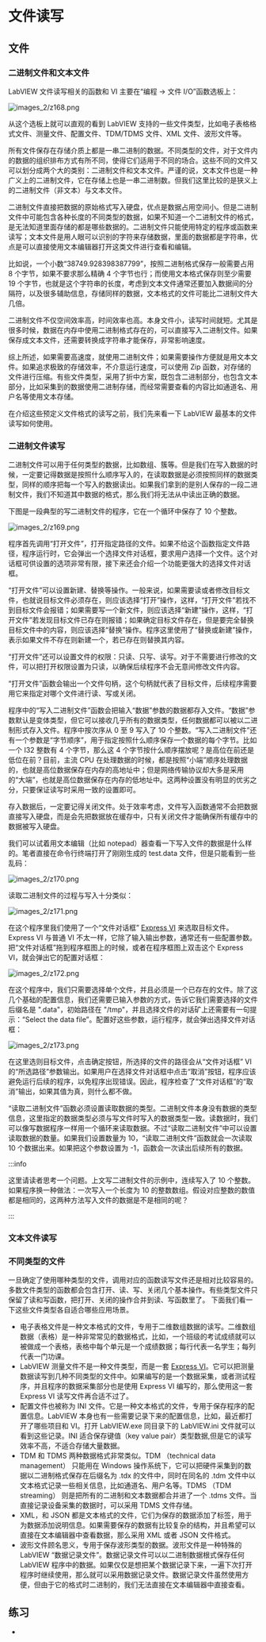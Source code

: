 # 文件读写

## 文件

### 二进制文件和文本文件

LabVIEW 文件读写相关的函数和 VI 主要在“编程 -\> 文件 I/O”函数选板上：

![images_2/z168.png](images_2/z168.png "文件 I/O 函数选板")

从这个选板上就可以直观的看到 LabVIEW 支持的一些文件类型，比如电子表格格式文件、测量文件、配置文件、TDM/TDMS 文件、XML 文件、波形文件等。

所有文件保存在存储介质上都是一串二进制的数据。不同类型的文件，对于文件内的数据的组织排布方式有所不同，使得它们适用于不同的场合。这些不同的文件又可以划分成两个大的类别：二进制文件和文本文件。严谨的说，文本文件也是一种广义上的二进制文件，它在存储上也是一串二进制数。但我们这里比较的是狭义上的二进制文件（非文本）与文本文件。

二进制文件直接把数据的原始格式写入硬盘，优点是数据占用空间小。但是二进制文件中可能包含各种长度的不同类型的数据，如果不知道一个二进制文件的格式，是无法知道里面存储的都是哪些数据的。二进制文件只能使用特定的程序或函数来读写；文本文件是用人眼可以识别的字符来存储数据，里面的数据都是字符串，优点是可以直接使用文本编辑器打开这类文件进行查看和编辑。

比如说，一个小数“38749.928398387799”，按照二进制格式保存一般需要占用 8 个字节，如果不要求那么精确 4 个字节也行；而使用文本格式保存则至少需要 19 个字节，也就是这个字符串的长度，考虑到文本文件通常还要加入数据间的分隔符，以及很多辅助信息，存储同样的数据，文本格式的文件可能比二进制文件大几倍。

二进制文件不仅空间效率高，时间效率也高。本身文件小，读写时间就短。尤其是很多时候，数据在内存中使用二进制格式存在的，可以直接写入二进制文件。如果保存成文本文件，还需要转换成字符串才能保存，非常影响速度。

综上所述，如果需要高速度，就使用二进制文件；如果需要操作方便就是用文本文件。如果追求极致的存储效率，不介意运行速度，可以使用 Zip 函数，对存储的文件进行压缩。有些文件类型，采用了折中方案，既包含二进制部分，也包含文本部分，比如采集到的数据使用二进制存储，而经常需要查看的内容比如通道名、用户名等使用文本存储。

在介绍这些预定义文件格式的读写之前，我们先来看一下 LabVIEW 最基本的文件读写如何使用。

### 二进制文件读写

二进制文件可以用于任何类型的数据，比如数组、簇等。但是我们在写入数据的时候，一定要记得数据是按照什么顺序写入的，在读取数据是必须按照同样的数据类型，同样的顺序把每一个写入的数据读出。如果我们拿到的是别人保存的一段二进制文件，我们不知道其中数据的格式，那么我们将无法从中读出正确的数据。

下图是一段典型的写二进制文件的程序，它在一个循环中保存了 10 个整数。

![images_2/z169.png](images_2/z169.png "写二进制文件")

程序首先调用“打开文件”，打开指定路径的文件。如果不给这个函数指定文件路径，程序运行时，它会弹出一个选择文件对话框，要求用户选择一个文件。这个对话框可供设置的选项非常有限，接下来还会介绍一个功能更强大的选择文件对话框。

“打开文件”可以设置新建、替换等操作。一般来说，如果需要读或者修改目标文件，也就说目标文件必须存在，则应该选择“打开”操作，这样，“打开文件”若找不到目标文件会报错；如果需要写一个新文件，则应该选择“新建”操作，这样，“打开文件”若发现目标文件已存在则报错；如果确定目标文件存在，但是要完全替换目标文件中的内容，则应该选择“替换”操作。程序这里使用了“替换或新建”操作，表示如果文件不存在则新建一个，若已存在则替换其内容。

“打开文件”还可以设置文件的权限：只读、只写、读写。对于不需要进行修改的文件，可以把打开权限设置为只读，以确保后续程序不会无意间修改文件内容。

“打开文件”函数会输出一个文件句柄，这个句柄就代表了目标文件，后续程序需要用它来指定对哪个文件进行读、写或关闭。

程序中的“写入二进制文件”函数会把输入“数据”参数的数据都存入文件。“数据”参数默认是变体类型，但它可以接收几乎所有的数据类型，任何数据都可以被以二进制形式存入文件。程序中按次序从 0 至 9 写入了 10 个整数。“写入二进制文件”还有一个参数是“字节顺序”，用于指定按照什么顺序保存一个数据的每个字节。比如一个 I32 整数有 4 个字节，那么这 4 个字节按什么顺序摆放呢？是高位在前还是低位在前？目前，主流 CPU 在处理数据的时候，都是按照“小端”顺序处理数据的，也就是高位数据保存在内存的高地址中；但是网络传输协议却大多是采用的“大端”，也就是高位数据保存在内存的低地址中。这两种设置没有明显的优劣之分，只要保证读写时采用一致的设置即可。

存入数据后，一定要记得关闭文件。处于效率考虑，文件写入函数通常不会把数据直接写入硬盘，而是会先把数据放在缓存中，只有关闭文件才能确保所有缓存中的数据被写入硬盘。

我们可以试着用文本编辑（比如 notepad）器查看一下写入文件的数据是什么样的。笔者直接在命令行终端打开了刚刚生成的 test.data 文件，但是只能看到一些乱码：

![images_2/z170.png](images_2/z170.png "查看二进制文件")

读取二进制文件的过程与写入十分类似：

![images_2/z171.png](images_2/z171.png "读取二进制文件")

在这个程序里我们使用了一个“文件对话框” [Express VI](measurement_express_vi) 来选取目标文件。Express VI 与普通 VI 不太一样，它除了输入输出参数，通常还有一些配置参数。把“文件对话框”拖到程序框图上的时候，或者在程序框图上双击这个 Express VI，就会弹出它的配置对话框：

![images_2/z172.png](images_2/z172.png "配置文件对话框")

在这个程序中，我们只需要选择单个文件，并且必须是一个已存在的文件。除了这几个基础的配置信息，我们还需要已输入参数的方式，告诉它我们需要选择的文件后缀名是 ".data"，初始路径在 "/tmp"，并且选择文件的对话矿上还需要有一句提示：“Select the data file”。配置好这些参数，运行程序，就会弹出选择文件对话框：

![images_2/z173.png](images_2/z173.png "选择文件对话框")

在这里选则目标文件，点击确定按钮，所选择的文件的路径会从“文件对话框” VI 的“所选路径”参数输出。如果用户在选择文件对话框中点击“取消”按钮，程序应该避免运行后续的程序，以免程序出现错误。因此，程序检查了“文件对话框”的“取消”输出，如果其值为真，则什么都不做。

“读取二进制文件”函数必须设置读取数据的类型。二进制文件本身没有数据的类型信息，这里指定的数据类型必须与写文件时写入的数据类型一致。读数据时，我们可以像写数据程序一样用一个循环来读取数据。不过“读取二进制文件”中可以设置读取数据的数量。如果我们设置数量为 10，“读取二进制文件”函数就会一次读取 10 个数据出来。如果把这个参数设置为 -1，函数会一次读出后续所有的数据。

:::info

这里请读者思考一个问题。上文写二进制文件的示例中，连续写入了 10 个整数。如果程序换一种做法：一次写入一个长度为 10 的整数数组。假设对应整数的数值都是相同的，这两种方法写入文件的数据是不是相同的呢？

:::

### 文本文件读写




### 不同类型的文件

一旦确定了使用哪种类型的文件，调用对应的函数读写文件还是相对比较容易的。多数文件类型的函数都会包含打开、读、写、关闭几个基本操作。有些类型文件只保留了读和写函数，把打开、关闭的操作合并到读、写函数里了。
下面我们看一下这些文件类型各自适合哪些应用场景。

* 电子表格文件是一种文本格式的文件，专用于二维数组数据的读写。二维数组数据（表格）是一种非常常见的数据格式，比如，一个班级的考试成绩就可以被做成一个表格，表格中每个单元是一个成绩数据；每行代表一名学生；每列代表一门功课。
* LabVIEW 测量文件不是一种文件类型，而是一套 [Express VI](measurement_express_vi)。它可以把测量数据读写到几种不同类型的文件中。如果编写的是一个数据采集，或者测试程序，并且程序的数据采集部分也是使用 Express VI 编写的，那么使用这一套 Express VI 读写文件再合适不过了。
* 配置文件也被称为 INI 文件。它是一种文本格式的文件，专用于保存程序的配置信息。LabVIEW 本身也有一些需要记录下来的配置信息，比如，最近都打开了哪些项目和 VI。打开 LabVIEW.exe 同目录下的 LabVIEW.ini 文件就可以看到这些记录。INI 适合保存键值（key value pair）类型数据,但是它的读写效率不高，不适合存储大量数据。
* TDM 和 TDMS 两种数据格式非常类似。TDM （technical data management） 只能用在 Windows 操作系统下，它可以把硬件采集到的数据以二进制格式保存在后缀名为 .tdx 的文件中，同时在同名的 .tdm 文件中以文本格式记录一些相关信息，比如通道名、用户名等。TDMS （TDM streaming） 则是把所有的二进制和文本数据都合并进了一个 .tdms 文件。当直接记录设备采集的数据时，可以采用 TDMS 文件存储。
* XML，和 JSON 都是文本格式的文件，它们为保存的数据添加了标签，用于为数据添加说明信息。如果需要保存的数据有比较复杂的结构，并且希望可以直接在文本编辑器中查看数据，那么采用 XML 或者 JSON 文件格式。
* 波形文件顾名思义，专用于保存波形类型的数据。波形文件是一种特殊的 LabVIEW “数据记录文件”。数据记录文件可以以二进制数据根式保存任何 LabVIEW 程序中的数据。如果仅仅是想把某个数据记录下来，一遍下次打开程序时继续使用，那么就可以采用数据记录文件。数据记录文件虽然使用方便，但由于它的格式时二进制的，我们无法直接在文本编辑器中直接查看。






## 练习

* 
